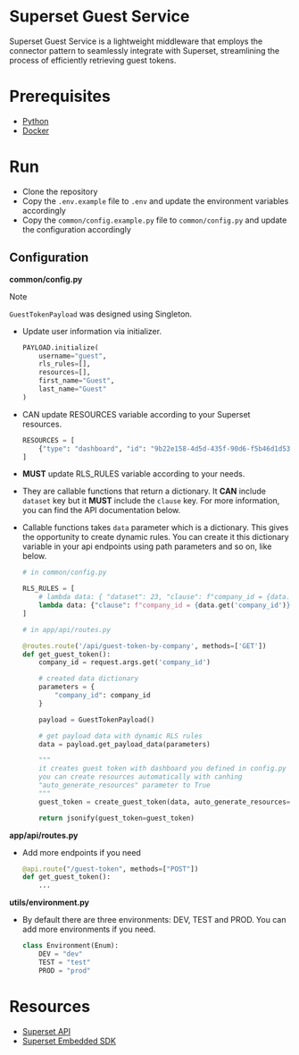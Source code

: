 # Superset Guest Service

Superset Guest Service is a lightweight middleware that employs the connector pattern to seamlessly integrate with Superset, streamlining the process of efficiently retrieving guest tokens.

# Prerequisites

- [Python](https://www.python.org/downloads/) 
- [Docker](https://docs.docker.com/get-docker/)

# Run

- Clone the repository
- Copy the `.env.example` file to `.env` and update the environment variables accordingly
- Copy the `common/config.example.py` file to `common/config.py` and update the configuration accordingly

## Configuration 

**common/config.py**

> [!NOTE]
> `GuestTokenPayload` was designed using Singleton.  

- Update user information via initializer.

    ```python
    PAYLOAD.initialize(
        username="guest",
        rls_rules=[],
        resources=[],
        first_name="Guest",
        last_name="Guest"
    )
    ```

- CAN update RESOURCES variable according to your Superset resources.

    ```python
    RESOURCES = [
        {"type": "dashboard", "id": "9b22e158-4d5d-435f-90d6-f5b46d1d53f0"}
    ]
    ```

- **MUST** update RLS_RULES variable according to your needs.
- They are callable functions that return a dictionary. It **CAN** include `dataset` key but it **MUST** include the `clause` key. For more information, you can find the API documentation below.
- Callable functions takes `data` parameter which is a dictionary. This gives the opportunity to create dynamic rules. You can create it this dictionary variable in your api endpoints using path parameters and so on, like below.

    ```python
    # in common/config.py

    RLS_RULES = [
        # lambda data: { "dataset": 23, "clause": f"company_id = {data.get('company_id')}" },
        lambda data: {"clause": f"company_id = {data.get('company_id')}"},
    ]

    # in app/api/routes.py

    @routes.route('/api/guest-token-by-company', methods=['GET'])
    def get_guest_token():
        company_id = request.args.get('company_id')

        # created data dictionary
        parameters = {
            "company_id": company_id
        }

        payload = GuestTokenPayload()

        # get payload data with dynamic RLS rules
        data = payload.get_payload_data(parameters)

        """
        it creates guest token with dashboard you defined in config.py
        you can create resources automatically with canhing 
        "auto_generate_resources" parameter to True
        """ 
        guest_token = create_guest_token(data, auto_generate_resources=False)

        return jsonify(guest_token=guest_token)
    ```

**app/api/routes.py**

- Add more endpoints if you need 

    ```python
    @api.route("/guest-token", methods=["POST"])
    def get_guest_token():
        ...
    ```

**utils/environment.py**

- By default there are three environments: DEV, TEST and PROD. You can add more environments if you need.

    ```python
    class Environment(Enum):
        DEV = "dev"
        TEST = "test"
        PROD = "prod"
    ```

# Resources

- [Superset API](https://superset.apache.org/docs/api/)
- [Superset Embedded SDK](https://www.npmjs.com/package/@superset-ui/embedded-sdk)